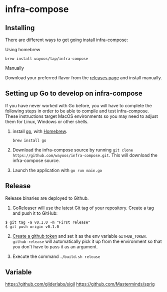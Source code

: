 # infra-compose

## Installing

There are different ways to get going install infra-compose:

Using homebrew

```
brew install wayoos/tap/infra-compose
```

Manually

Download your preferred flavor from the [releases page](https://github.com/wayoos/infra-compose/releases/latest) and install manually.

## Setting up Go to develop on infra-compose

If you have never worked with Go before, you will have to complete the following
steps in order to be able to compile and test infra-compose. These instructions target MacOS environments
so you may need to adjust them for Linux, Windows or other shells.

1. install [go](https://golang.org), with [Homebrew](https://brew.sh).

    ```
    brew install go
    ```

2. Download the infra-compose source by running `git clone https://github.com/wayoos/infra-compose.git`.
   This will download the infra-compose source.

3. Launch the application with `go run main.go`

## Release

Release binaries are deployed to Github.

1. GoReleaser will use the latest Git tag of your repository. Create a tag and push it to GitHub:

```
$ git tag -a v0.1.0 -m "First release"
$ git push origin v0.1.0
```

2. [Create a github token](https://help.github.com/articles/creating-a-personal-access-token-for-the-command-line/)
    and set it as the env variable `GITHUB_TOKEN`. `github-release` will automatically pick it up from the
    environment so that you don't have to pass it as an argument.

3. Execute the command `./build.sh release`

## Variable

https://github.com/gliderlabs/sigil
https://github.com/Masterminds/sprig